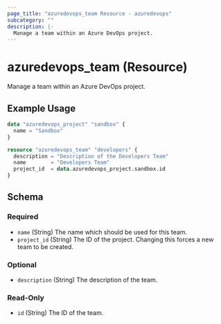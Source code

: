```yaml
---
page_title: "azuredevops_team Resource - azuredevops"
subcategory: ""
description: |-
  Manage a team within an Azure DevOps project.
---
```


# azuredevops_team (Resource)

Manage a team within an Azure DevOps project.

## Example Usage

```terraform
data "azuredevops_project" "sandbox" {
  name = "Sandbox"
}

resource "azuredevops_team" "developers" {
  description = "Description of the Developers Team"
  name        = "Developers Team"
  project_id  = data.azuredevops_project.sandbox.id
}
```

<!-- schema generated by tfplugindocs -->
## Schema

### Required

- `name` (String) The name which should be used for this team.
- `project_id` (String) The ID of the project. Changing this forces a new team to be created.

### Optional

- `description` (String) The description of the team.

### Read-Only

- `id` (String) The ID of the team.
